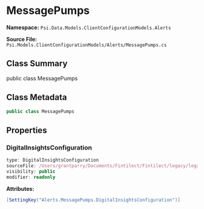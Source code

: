 # MessagePumps

**Namespace:** `Psi.Data.Models.ClientConfigurationModels.Alerts`

**Source File:** `Psi.Models.ClientConfigurationModels/Alerts/MessagePumps.cs`

## Class Summary

public class MessagePumps

## Class Metadata

```typescript
public class MessagePumps
```

## Properties

### DigitalInsightsConfiguration

```typescript
type: DigitalInsightsConfiguration
sourceFile: /Users/grantparry/Documents/Fintilect/Fintilect/legacy/legacy-apis/Psi.Models.ClientConfigurationModels/Alerts/MessagePumps.cs
visibility: public
modifier: readonly
```

**Attributes:**
```csharp
[SettingKey("Alerts.MessagePumps.DigitalInsightsConfiguration")]
```
